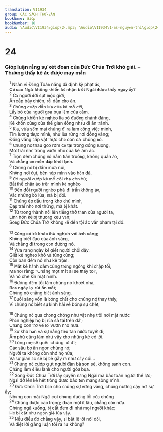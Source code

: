 ```yaml
---
translation: VI1934
group: CÁC SÁCH THƠ-VĂN
bookName: Gióp 
bookNumber: 18
audio: \Audio\VI1934\giop\24.mp3; \Audio\VI1934\1-ms-nguyen-thi\giop\24.mp3
---
```


<div class="title"><h1>24</h1><h3>Gióp luận rằng sự xét đoán của Đức Chúa Trời khó giải. – Thường thấy kẻ ác được may mắn</h3></div>
<span class="verse giop_24_1"> <sup>1</sup> Nhân vì Đấng Toàn năng đã định kỳ phạt ác, <br/> Cớ sao Ngài không khiến kẻ nhận biết Ngài được thấy ngày ấy? <br/></span>
<span class="verse giop_24_2"> <sup>2</sup> Có người dời sụt mộc giới, <br/> Ăn cắp bầy chiên, rồi dẫn cho ăn. <br/></span>
<span class="verse giop_24_3"> <sup>3</sup> Chúng cướp dẫn lừa của kẻ mồ côi, <br/> Lấy bò của người góa bụa làm của cầm. <br/></span>
<span class="verse giop_24_4"> <sup>4</sup> Chúng khiến kẻ nghèo lìa bỏ đường chánh đáng, <br/> Kẻ khốn cùng của thế gian đồng nhau đi ẩn tránh. <br/></span>
<span class="verse giop_24_5"> <sup>5</sup> Kìa, vừa sớm mai chúng đi ra làm công việc mình, <br/> Tìm lương thực mình, như lừa rừng nơi đồng vắng; <br/> Đồng vắng cấp vật thực cho con cái chúng nó. <br/></span>
<span class="verse giop_24_6"> <sup>6</sup> Chúng nó thâu góp rơm cỏ tại trong đồng ruộng, <br/> Mót trái nho trong vườn nho của kẻ làm ác. <br/></span>
<span class="verse giop_24_7"> <sup>7</sup> Trọn đêm chúng nó nằm trần truồng, không quần áo, <br/> Và chẳng có mền đắp khỏi lạnh. <br/></span>
<span class="verse giop_24_8"> <sup>8</sup> Chúng nó bị dầm mưa núi, <br/> Không nơi đụt, bèn nép mình vào hòn đá. <br/></span>
<span class="verse giop_24_9"> <sup>9</sup> Có người cướp kẻ mồ côi cha còn bú; <br/> Bắt thế chân áo trên mình kẻ nghèo; <br/></span>
<span class="verse giop_24_10"> <sup>10</sup> Đến đỗi người nghèo phải đi trần không áo, <br/> Vác những bó lúa, mà bị đói. <br/></span>
<span class="verse giop_24_11"> <sup>11</sup> Chúng ép dầu trong kho chủ mình, <br/> Đạp trái nho nơi thùng, mà bị khát. <br/></span>
<span class="verse giop_24_12"> <sup>12</sup> Từ trong thành nổi lên tiếng thở than của người ta, <br/> Linh hồn kẻ bị thương kêu van; <br/> Song Đức Chúa Trời không kể đến tội ác vẫn phạm tại đó. <br/> <br/></span>
<span class="verse giop_24_13"> <sup>13</sup> Cũng có kẻ khác thù nghịch với ánh sáng; <br/> Không biết đạo của ánh sáng, <br/> Và chẳng đi trong con đường nó. <br/></span>
<span class="verse giop_24_14"> <sup>14</sup> Vừa rạng ngày kẻ giết người chỗi dậy, <br/> Giết kẻ nghèo khổ và túng cùng; <br/> Còn ban đêm nó như kẻ trộm. <br/></span>
<span class="verse giop_24_15"> <sup>15</sup> Mắt kẻ hành dâm cũng trông ngóng khi chập tối, <br/> Mà nói rằng: “Chẳng một mắt ai sẽ thấy tôi”, <br/> Và nó che kín mặt mình. <br/></span>
<span class="verse giop_24_16"> <sup>16</sup> Đương đêm tối tăm chúng nó khoét nhà, <br/> Ban ngày lại rút ẩn mất; <br/> Chúng nó chẳng biết ánh sáng. <br/></span>
<span class="verse giop_24_17"> <sup>17</sup> Buổi sáng vốn là bóng chết cho chúng nó thay thảy, <br/> Vì chúng nó biết sự kinh hãi về bóng sự chết, <br/> <br/></span>
<span class="verse giop_24_18"> <sup>18</sup> Chúng nó qua chong chóng như vật nhẹ trôi nơi mặt nước; <br/> Phần nghiệp họ bị rủa sả tại trên đất; <br/> Chẳng còn trở về lối vườn nho nữa. <br/></span>
<span class="verse giop_24_19"> <sup>19</sup> Sự khô hạn và sự nắng tiêu tan nước tuyết đi; <br/> Âm phủ cũng làm như vậy cho những kẻ có tội. <br/></span>
<span class="verse giop_24_20"> <sup>20</sup> Lòng mẹ sẽ quên chúng nó đi; <br/> Các sâu bọ ăn ngon chúng nó; <br/> Người ta không còn nhớ họ nữa; <br/> Và sự gian ác sẽ bị bẻ gẫy ra như cây cối… <br/></span>
<span class="verse giop_24_21"> <sup>21</sup> Chúng nó cướp giựt người đàn bà son sẻ, không sanh con, <br/> Chẳng làm điều lành cho người góa bụa. <br/></span>
<span class="verse giop_24_22"> <sup>22</sup> Song Đức Chúa Trời lấy quyền năng Ngài mà bảo toàn người thế lực; <br/> Ngài đỡ lên kẻ hết trông được bảo tồn mạng sống mình. <br/></span>
<span class="verse giop_24_23"> <sup>23</sup> Đức Chúa Trời ban cho chúng sự vững vàng, chúng nương cậy nơi sự ấy; <br/> Nhưng con mắt Ngài coi chừng đường lối của chúng. <br/></span>
<span class="verse giop_24_24"> <sup>24</sup> Chúng được cao trọng; đoạn một ít lâu, chẳng còn nữa. <br/> Chúng ngã xuống, bị cất đem đi như mọi người khác; <br/> Họ bị cắt như ngọn gié lúa vậy. <br/></span>
<span class="verse giop_24_25"> <sup>25</sup> Nếu điều đó chẳng vậy, ai bắt lẽ tôi nói dối, <br/> Và diệt lời giảng luận tôi ra hư không? <br/></span>

